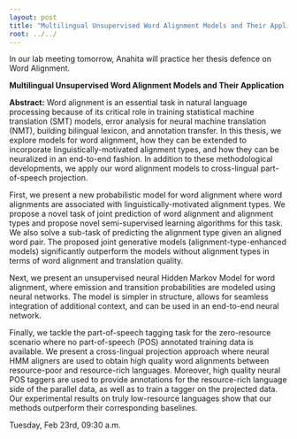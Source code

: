 ```yaml
---
layout: post
title: "Multilingual Unsupervised Word Alignment Models and Their Application"
root: ../../
---
```

In our lab meeting tomorrow, Anahita will practice her thesis defence on Word Alignment.

**Multilingual Unsupervised Word Alignment Models and Their Application**

**Abstract:**
Word alignment is an essential task in natural language processing because of its critical role in training statistical machine translation (SMT) models, error analysis for neural machine translation (NMT), building bilingual lexicon, and annotation transfer. In this thesis, we explore models for word alignment, how they can be extended to incorporate linguistically-motivated alignment types, and how they can be neuralized in an end-to-end fashion. In addition to these  methodological developments, we apply our word alignment models to cross-lingual part-of-speech projection.

First, we present a new probabilistic model for word alignment where word alignments are associated with linguistically-motivated alignment types. We propose a novel task of joint prediction of word alignment and alignment types and propose novel semi-supervised learning algorithms for this task. We also solve a sub-task of predicting the alignment type given an aligned word pair.
The proposed joint generative models (alignment-type-enhanced models) significantly outperform the models without alignment types in terms of word alignment and translation quality.

Next, we present an unsupervised neural Hidden Markov Model for word alignment, where emission and transition probabilities are modeled using neural networks.  The model is simpler in structure, allows for seamless integration of additional context, and can be used in an end-to-end neural network.

Finally, we tackle the part-of-speech tagging task for the zero-resource scenario where no part-of-speech (POS) annotated training data is available. We present a cross-lingual projection approach where neural HMM aligners are used to obtain high quality word alignments between resource-poor and  resource-rich languages. Moreover, high quality neural POS taggers are used to provide annotations for the resource-rich language side of the parallel data, as well as to train a tagger on the projected data. Our experimental results on truly low-resource languages show that our methods outperform their corresponding baselines.


Tuesday, Feb 23rd, 09:30 a.m.
